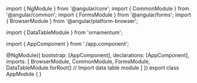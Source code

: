 import { NgModule } from '@angular/core';
import { CommonModule } from '@angular/common';
import { FormsModule } from '@angular/forms';
import { BrowserModule } from '@angular/platform-browser';

import { DataTableModule } from 'ornamentum';

import { AppComponent } from './app.component';
  
@NgModule({
  bootstrap: [AppComponent],
  declarations: [AppComponent],
  imports: [
    BrowserModule,
    CommonModule,
    FormsModule,
    DataTableModule.forRoot() // Import data table module
  ]
})
export class AppModule {
}
